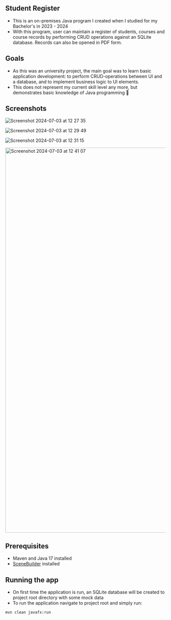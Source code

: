 ## Student Register
- This is an on-premises Java program I created when I studied for my Bachelor's in 2023 - 2024
- With this program, user can maintain a register of students, courses and course records by performing CRUD operations against an SQLite database. Records can also be opened in PDF form.

## Goals
- As this was an university project, the main goal was to learn basic application development: to perform CRUD-operations between UI and a database, and to implement business logic to UI elements.
- This does not represent my current skill level any more, but demonstrates basic knowledge of Java programming 🙏

## Screenshots

![Screenshot 2024-07-03 at 12 27 35](https://github.com/satukon/Student-register/assets/113008423/eab1f62e-b991-40db-9b29-f3e45176996b)

![Screenshot 2024-07-03 at 12 29 49](https://github.com/satukon/Student-register/assets/113008423/ca6903f4-6886-405e-a4e9-db4a62b241bb)

![Screenshot 2024-07-03 at 12 31 15](https://github.com/satukon/Student-register/assets/113008423/2dd46416-f11b-461e-8546-3923b76f25ab)

<img width="1206" alt="Screenshot 2024-07-03 at 12 41 07" src="https://github.com/satukon/Student-register/assets/113008423/26a487f7-22ab-4217-9185-38827f5a7362">
  
## Prerequisites
- Maven and Java 17 installed
- <a href="https://gluonhq.com/products/scene-builder/">SceneBuilder</a> installed

## Running the app
- On first time the application is run, an SQLite database will be created to project root directory with some mock data
- To run the application navigate to project root and simply run:
```
mvn clean javafx:run
```

